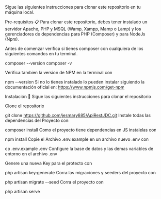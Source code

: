 Sigue las siguientes instrucciones para clonar este repositorio en tu máquina local.

Pre-requisitos 📋 Para clonar este repositorio, debes tener instalado un servidor Apache, PHP y MSQL (Wamp, Xampp, Mamp o Lamp) y los gerenciadores de dependencias para PHP (Composer) y para NodeJs (Npm).

Antes de comenzar verifica si tienes composer con cualquiera de los siguientes comandos en tu terminal.

composer --version composer -v

Verifica tambien la version de NPM en la terminal con

npm --version Si no lo tienes instalado lo pueden instalar siguiendo la documentación oficial en: https://www.npmjs.com/get-npm

Instalación 🔧 Sigue las siguientes instrucciones para clonar el repositorio

Clone el repositorio

git clone https://github.com/jesmary885/ApiRestJDC.git Instale todas las dependencias del Proyecto con

composer install Como el proyecto tiene dependencias en JS instalelas con

npm install Copie el Archivo .env.example en un archivo nuevo .env con

cp .env.example .env Configure la base de datos y las demas variables de entorno en el archivo .env

Genere una nueva Key para el protecto con

php artisan key:generate Corra las migraciones y seeders del proyecto con

php artisan migrate --seed Corra el proyecto con

php artisan serve
